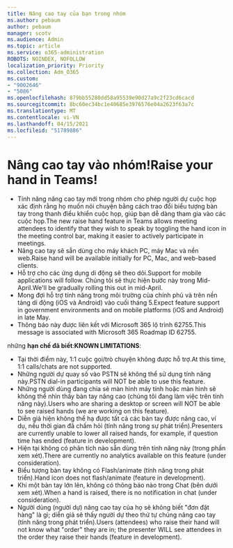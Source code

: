 ```yaml
---
title: Nâng cao tay của bạn trong nhóm
ms.author: pebaum
author: pebaum
manager: scotv
ms.audience: Admin
ms.topic: article
ms.service: o365-administration
ROBOTS: NOINDEX, NOFOLLOW
localization_priority: Priority
ms.collection: Adm_O365
ms.custom:
- "9002646"
- "5086"
ms.openlocfilehash: 879bb55280dd58a95539e90d27a9c2f23cd6cacd
ms.sourcegitcommit: 8bc60ec34bc1e40685e3976576e04a2623f63a7c
ms.translationtype: MT
ms.contentlocale: vi-VN
ms.lasthandoff: 04/15/2021
ms.locfileid: "51789886"
---
```

# <a name="raise-your-hand-in-teams"></a><span data-ttu-id="332f1-102">Nâng cao tay vào nhóm!</span><span class="sxs-lookup"><span data-stu-id="332f1-102">Raise your hand in Teams!</span></span>

- <span data-ttu-id="332f1-103">Tính năng nâng cao tay mới trong nhóm cho phép người dự cuộc họp xác định rằng họ muốn nói chuyện bằng cách trao đổi biểu tượng bàn tay trong thanh điều khiển cuộc họp, giúp bạn dễ dàng tham gia vào các cuộc họp.</span><span class="sxs-lookup"><span data-stu-id="332f1-103">The new raise hand feature in Teams allows meeting attendees to identify that they wish to speak by toggling the hand icon in the meeting control bar, making it easier to actively participate in meetings.</span></span>
- <span data-ttu-id="332f1-104">Nâng cao tay sẽ sẵn dùng cho máy khách PC, máy Mac và nền web.</span><span class="sxs-lookup"><span data-stu-id="332f1-104">Raise hand will be available initially for PC, Mac, and web-based clients.</span></span>
- <span data-ttu-id="332f1-105">Hỗ trợ cho các ứng dụng di động sẽ theo dõi.</span><span class="sxs-lookup"><span data-stu-id="332f1-105">Support for mobile applications will follow.</span></span> <span data-ttu-id="332f1-106">Chúng tôi sẽ thực hiện bước này trong Mid-April.</span><span class="sxs-lookup"><span data-stu-id="332f1-106">We'll be gradually rolling this out in mid-April.</span></span>
- <span data-ttu-id="332f1-107">Mong đợi hỗ trợ tính năng trong môi trường của chính phủ và trên nền tảng di động (iOS và Android) vào cuối tháng 5.</span><span class="sxs-lookup"><span data-stu-id="332f1-107">Expect feature support in government environments and on mobile platforms (iOS and Android) in late May.</span></span>
- <span data-ttu-id="332f1-108">Thông báo này được liên kết với Microsoft 365 lộ trình 62755.</span><span class="sxs-lookup"><span data-stu-id="332f1-108">This message is associated with Microsoft 365 Roadmap ID 62755.</span></span>

<span data-ttu-id="332f1-109">những **hạn chế đã biết**:</span><span class="sxs-lookup"><span data-stu-id="332f1-109">**KNOWN LIMITATIONS**:</span></span>

- <span data-ttu-id="332f1-110">Tại thời điểm này, 1:1 cuộc gọi/trò chuyện không được hỗ trợ.</span><span class="sxs-lookup"><span data-stu-id="332f1-110">At this time, 1:1 calls/chats are not supported.</span></span>
- <span data-ttu-id="332f1-111">Những người dự quay số vào PSTN sẽ không thể sử dụng tính năng này.</span><span class="sxs-lookup"><span data-stu-id="332f1-111">PSTN dial-in participants will NOT be able to use this feature.</span></span>
- <span data-ttu-id="332f1-112">Những người dùng đang chia sẻ màn hình máy tính hoặc màn hình sẽ không thể nhìn thấy bàn tay nâng cao (chúng tôi đang làm việc trên tính năng này).</span><span class="sxs-lookup"><span data-stu-id="332f1-112">Users who are sharing a desktop or screen will NOT be able to see raised hands (we are working on this feature).</span></span>
- <span data-ttu-id="332f1-113">Diễn giả hiện không thể hạ được tất cả các bàn tay được nâng cao, ví dụ, nếu thời gian đã chấm hỏi (tính năng trong sự phát triển).</span><span class="sxs-lookup"><span data-stu-id="332f1-113">Presenters are currently unable to lower all raised hands, for example, if question time has ended (feature in development).</span></span>
- <span data-ttu-id="332f1-114">Hiện tại không có phân tích nào sẵn dùng trên tính năng này (trong phần xem xét).</span><span class="sxs-lookup"><span data-stu-id="332f1-114">There are currently no analytics available on this feature (under consideration).</span></span>
- <span data-ttu-id="332f1-115">Biểu tượng bàn tay không có Flash/animate (tính năng trong phát triển).</span><span class="sxs-lookup"><span data-stu-id="332f1-115">Hand icon does not flash/animate (feature in development).</span></span>
- <span data-ttu-id="332f1-116">Khi một bàn tay lớn lên, không có thông báo nào trong Chat (bên dưới xem xét).</span><span class="sxs-lookup"><span data-stu-id="332f1-116">When a hand is raised, there is no notification in chat (under consideration).</span></span>
- <span data-ttu-id="332f1-117">Người dùng (người dự) nâng cao tay của họ sẽ không biết "đơn đặt hàng" là gì; diễn giả sẽ thấy người dự theo thứ tự chúng nâng cao tay (tính năng trong phát triển).</span><span class="sxs-lookup"><span data-stu-id="332f1-117">Users (attendees) who raise their hand will not know what "order" they are in; the presenter WILL see attendees in the order they raise their hands (feature in development).</span></span>
